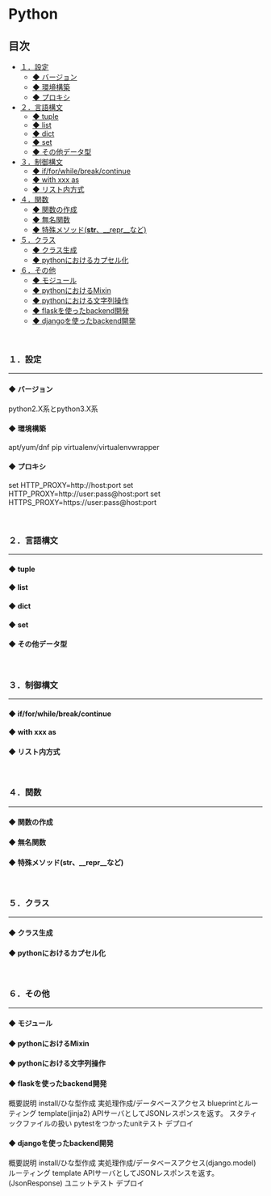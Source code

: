 # Python

## 目次
<!-- TOC -->

- [１．設定](#１．設定)
    - [◆ バージョン](#◆-バージョン)
    - [◆ 環境構築](#◆-環境構築)
    - [◆ プロキシ](#◆-プロキシ)
- [２．言語構文](#２．言語構文)
    - [◆ tuple](#◆-tuple)
    - [◆ list](#◆-list)
    - [◆ dict](#◆-dict)
    - [◆ set](#◆-set)
    - [◆ その他データ型](#◆-その他データ型)
- [３．制御構文](#３．制御構文)
    - [◆ if/for/while/break/continue](#◆-ifforwhilebreakcontinue)
    - [◆ with xxx as](#◆-with-xxx-as)
    - [◆ リスト内方式](#◆-リスト内方式)
- [４．関数](#４．関数)
    - [◆ 関数の作成](#◆-関数の作成)
    - [◆ 無名関数](#◆-無名関数)
    - [◆ 特殊メソッド(__str__、__repr__など)](#◆-特殊メソッド__str____repr__など)
- [５．クラス](#５．クラス)
    - [◆ クラス生成](#◆-クラス生成)
    - [◆ pythonにおけるカプセル化](#◆-pythonにおけるカプセル化)
- [６．その他](#６．その他)
    - [◆ モジュール](#◆-モジュール)
    - [◆ pythonにおけるMixin](#◆-pythonにおけるmixin)
    - [◆ pythonにおける文字列操作](#◆-pythonにおける文字列操作)
    - [◆ flaskを使ったbackend開発](#◆-flaskを使ったbackend開発)
    - [◆ djangoを使ったbackend開発](#◆-djangoを使ったbackend開発)

<!-- /TOC -->
<br>


<a id="markdown-１．設定" name="１．設定"></a>
### １．設定
---
<a id="markdown-◆-バージョン" name="◆-バージョン"></a>
#### ◆ バージョン
python2.X系とpython3.X系

<a id="markdown-◆-環境構築" name="◆-環境構築"></a>
#### ◆ 環境構築
apt/yum/dnf
pip
virtualenv/virtualenvwrapper

<a id="markdown-◆-プロキシ" name="◆-プロキシ"></a>
#### ◆ プロキシ
set HTTP_PROXY=http://host:port
set HTTP_PROXY=http://user:pass@host:port
set HTTPS_PROXY=https://user:pass@host:port

<br>

<a id="markdown-２．言語構文" name="２．言語構文"></a>
### ２．言語構文
---
<a id="markdown-◆-tuple" name="◆-tuple"></a>
#### ◆ tuple
<a id="markdown-◆-list" name="◆-list"></a>
#### ◆ list
<a id="markdown-◆-dict" name="◆-dict"></a>
#### ◆ dict
<a id="markdown-◆-set" name="◆-set"></a>
#### ◆ set
<a id="markdown-◆-その他データ型" name="◆-その他データ型"></a>
#### ◆ その他データ型

<br>

<a id="markdown-３．制御構文" name="３．制御構文"></a>
### ３．制御構文
---
<a id="markdown-◆-ifforwhilebreakcontinue" name="◆-ifforwhilebreakcontinue"></a>
#### ◆ if/for/while/break/continue
<a id="markdown-◆-with-xxx-as" name="◆-with-xxx-as"></a>
#### ◆ with xxx as
<a id="markdown-◆-リスト内方式" name="◆-リスト内方式"></a>
#### ◆ リスト内方式

<br>

<a id="markdown-４．関数" name="４．関数"></a>
### ４．関数
---
<a id="markdown-◆-関数の作成" name="◆-関数の作成"></a>
#### ◆ 関数の作成
<a id="markdown-◆-無名関数" name="◆-無名関数"></a>
#### ◆ 無名関数
<a id="markdown-◆-特殊メソッド__str____repr__など" name="◆-特殊メソッド__str____repr__など"></a>
#### ◆ 特殊メソッド(__str__、__repr__など)

<br>

<a id="markdown-５．クラス" name="５．クラス"></a>
### ５．クラス
---
<a id="markdown-◆-クラス生成" name="◆-クラス生成"></a>
#### ◆ クラス生成
<a id="markdown-◆-pythonにおけるカプセル化" name="◆-pythonにおけるカプセル化"></a>
#### ◆ pythonにおけるカプセル化

<br>

<a id="markdown-６．その他" name="６．その他"></a>
### ６．その他
---
<a id="markdown-◆-モジュール" name="◆-モジュール"></a>
#### ◆ モジュール
<a id="markdown-◆-pythonにおけるmixin" name="◆-pythonにおけるmixin"></a>
#### ◆ pythonにおけるMixin
<a id="markdown-◆-pythonにおける文字列操作" name="◆-pythonにおける文字列操作"></a>
#### ◆ pythonにおける文字列操作
<a id="markdown-◆-flaskを使ったbackend開発" name="◆-flaskを使ったbackend開発"></a>
#### ◆ flaskを使ったbackend開発
概要説明
install/ひな型作成
実処理作成/データベースアクセス
blueprintとルーティング
template(jinja2)
APIサーバとしてJSONレスポンスを返す。
スタティックファイルの扱い
pytestをつかったunitテスト
デプロイ
<a id="markdown-◆-djangoを使ったbackend開発" name="◆-djangoを使ったbackend開発"></a>
#### ◆ djangoを使ったbackend開発
概要説明
install/ひな型作成
実処理作成/データベースアクセス(django.model)
ルーティング
template
APIサーバとしてJSONレスポンスを返す。(JsonResponse)
ユニットテスト
デプロイ